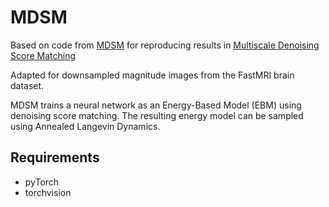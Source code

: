 # MDSM
Based on code from [MDSM](https://github.com/zengyi-li/MDSM) for reproducing results in [Multiscale Denoising Score Matching](https://arxiv.org/abs/1910.07762)

Adapted for downsampled magnitude images from the FastMRI brain dataset.

MDSM trains a neural network as an Energy-Based Model (EBM) using denoising score matching. The resulting energy model can be sampled using Annealed Langevin Dynamics.

## Requirements
 * pyTorch
 * torchvision
